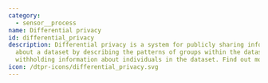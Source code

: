 ```yaml
---
category: 
  - sensor__process
name: Differential privacy
id: differential_privacy
description: Differential privacy is a system for publicly sharing information
  about a dataset by describing the patterns of groups within the dataset while
  withholding information about individuals in the dataset. Find out more [here](https://en.wikipedia.org/wiki/Differential_privacy).
icon: /dtpr-icons/differential_privacy.svg
---
```

